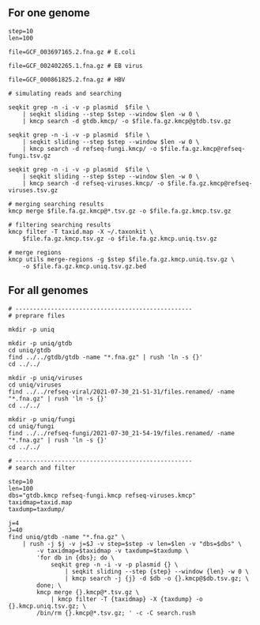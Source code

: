 ## For one genome


    step=10
    len=100
    
    file=GCF_003697165.2.fna.gz # E.coli
    
    file=GCF_002402265.1.fna.gz # EB virus
    
    file=GCF_000861825.2.fna.gz # HBV
        
    # simulating reads and searching
    
    seqkit grep -n -i -v -p plasmid  $file \
        | seqkit sliding --step $step --window $len -w 0 \
        | kmcp search -d gtdb.kmcp/ -o $file.fa.gz.kmcp@gtdb.tsv.gz
        
    seqkit grep -n -i -v -p plasmid  $file \
        | seqkit sliding --step $step --window $len -w 0 \
        | kmcp search -d refseq-fungi.kmcp/ -o $file.fa.gz.kmcp@refseq-fungi.tsv.gz
        
    seqkit grep -n -i -v -p plasmid  $file \
        | seqkit sliding --step $step --window $len -w 0 \
        | kmcp search -d refseq-viruses.kmcp/ -o $file.fa.gz.kmcp@refseq-viruses.tsv.gz
    
    # merging searching results
    kmcp merge $file.fa.gz.kmcp@*.tsv.gz -o $file.fa.gz.kmcp.tsv.gz
    
    # filtering searching results
    kmcp filter -T taxid.map -X ~/.taxonkit \
        $file.fa.gz.kmcp.tsv.gz -o $file.fa.gz.kmcp.uniq.tsv.gz
        
    # merge regions
    kmcp utils merge-regions -g $step $file.fa.gz.kmcp.uniq.tsv.gz \
        -o $file.fa.gz.kmcp.uniq.tsv.gz.bed


## For all genomes

    # --------------------------------------------------
    # preprare files

    mkdir -p uniq
    
    mkdir -p uniq/gtdb
    cd uniq/gtdb
    find ../../gtdb/gtdb -name "*.fna.gz" | rush 'ln -s {}'
    cd ../../
    
    mkdir -p uniq/viruses
    cd uniq/viruses
    find ../../refseq-viral/2021-07-30_21-51-31/files.renamed/ -name "*.fna.gz" | rush 'ln -s {}'
    cd ../../
    
    mkdir -p uniq/fungi
    cd uniq/fungi
    find ../../refseq-fungi/2021-07-30_21-54-19/files.renamed/ -name "*.fna.gz" | rush 'ln -s {}'
    cd ../../
    
    # --------------------------------------------------
    # search and filter
    
    step=10
    len=100
    dbs="gtdb.kmcp refseq-fungi.kmcp refseq-viruses.kmcp"
    taxidmap=taxid.map
    taxdump=taxdump/
    
    j=4
    J=40
    find uniq/gtdb -name "*.fna.gz" \
        | rush -j $j -v j=$J -v step=$step -v len=$len -v "dbs=$dbs" \
            -v taxidmap=$taxidmap -v taxdump=$taxdump \
            'for db in {dbs}; do \
                seqkit grep -n -i -v -p plasmid {} \
                    | seqkit sliding --step {step} --window {len} -w 0 \
                    | kmcp search -j {j} -d $db -o {}.kmcp@$db.tsv.gz; \
            done; \
            kmcp merge {}.kmcp@*.tsv.gz \
                | kmcp filter -T {taxidmap} -X {taxdump} -o {}.kmcp.uniq.tsv.gz; \
            /bin/rm {}.kmcp@*.tsv.gz; ' -c -C search.rush
    
    

